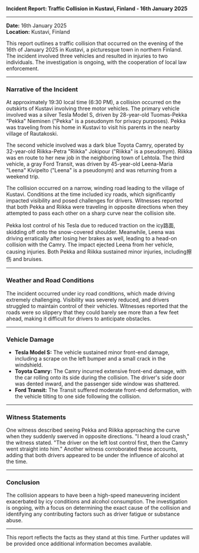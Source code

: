 

**Incident Report: Traffic Collision in Kustavi, Finland - 16th January 2025**

---

**Date:** 16th January 2025  
**Location:** Kustavi, Finland  

This report outlines a traffic collision that occurred on the evening of the 16th of January 2025 in Kustavi, a picturesque town in northern Finland. The incident involved three vehicles and resulted in injuries to two individuals. The investigation is ongoing, with the cooperation of local law enforcement.

---

### **Narrative of the Incident**

At approximately 19:30 local time (6:30 PM), a collision occurred on the outskirts of Kustavi involving three motor vehicles. The primary vehicle involved was a silver Tesla Model S, driven by 28-year-old Tuomas-Pekka "Pekka" Nieminen ("Pekka" is a pseudonym for privacy purposes). Pekka was traveling from his home in Kustavi to visit his parents in the nearby village of Rautakoski. 

The second vehicle involved was a dark blue Toyota Camry, operated by 32-year-old Riikka-Petra "Riikka" Jokipour ("Riikka" is a pseudonym). Riikka was en route to her new job in the neighboring town of Lehtola. The third vehicle, a gray Ford Transit, was driven by 45-year-old Leena-Maria "Leena" Kivipelto ("Leena" is a pseudonym) and was returning from a weekend trip.

The collision occurred on a narrow, winding road leading to the village of Kustavi. Conditions at the time included icy roads, which significantly impacted visibility and posed challenges for drivers. Witnesses reported that both Pekka and Riikka were traveling in opposite directions when they attempted to pass each other on a sharp curve near the collision site.

Pekka lost control of his Tesla due to reduced traction on the icy路面, skidding off onto the snow-covered shoulder. Meanwhile, Leena was driving erratically after losing her brakes as well, leading to a head-on collision with the Camry. The impact ejected Leena from her vehicle, causing injuries. Both Pekka and Riikka sustained minor injuries, including擦伤 and bruises.

---

### **Weather and Road Conditions**

The incident occurred under icy road conditions, which made driving extremely challenging. Visibility was severely reduced, and drivers struggled to maintain control of their vehicles. Witnesses reported that the roads were so slippery that they could barely see more than a few feet ahead, making it difficult for drivers to anticipate obstacles.

---

### **Vehicle Damage**

- **Tesla Model S:** The vehicle sustained minor front-end damage, including a scrape on the left bumper and a small crack in the windshield.
- **Toyota Camry:** The Camry incurred extensive front-end damage, with the car rolling onto its side during the collision. The driver's side door was dented inward, and the passenger side window was shattered.
- **Ford Transit:** The Transit suffered moderate front-end deformation, with the vehicle tilting to one side following the collision.

---

### **Witness Statements**

One witness described seeing Pekka and Riikka approaching the curve when they suddenly swerved in opposite directions. "I heard a loud crash," the witness stated. "The driver on the left lost control first, then the Camry went straight into him." Another witness corroborated these accounts, adding that both drivers appeared to be under the influence of alcohol at the time.

---

### **Conclusion**

The collision appears to have been a high-speed maneuvering incident exacerbated by icy conditions and alcohol consumption. The investigation is ongoing, with a focus on determining the exact cause of the collision and identifying any contributing factors such as driver fatigue or substance abuse.

--- 

This report reflects the facts as they stand at this time. Further updates will be provided once additional information becomes available.